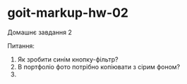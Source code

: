 # goit-markup-hw-02

Домашнє завдання 2

Питання:

1. Як зробити синім кнопку-фільтр?
2. В портфоліо фото потрібно копіювати з сірим фоном?
3.

